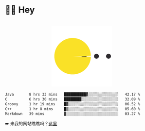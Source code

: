 
# 👋🏻 Hey
<div align="center">
	<br>
	<img src="https://raw.githubusercontent.com/Aniket965/Aniket965/master/pacman.svg?sanitize=true" width="200" height="200">
	<br>
</div>

<!--START_SECTION:waka-->
```text
Java       8 hrs 33 mins   ██████████▓░░░░░░░░░░░░░░   42.17 % 
C          6 hrs 30 mins   ████████░░░░░░░░░░░░░░░░░   32.09 % 
Groovy     1 hr 19 mins    █▓░░░░░░░░░░░░░░░░░░░░░░░   06.52 % 
C++        1 hr 8 mins     █▒░░░░░░░░░░░░░░░░░░░░░░░   05.60 % 
Markdown   39 mins         ▓░░░░░░░░░░░░░░░░░░░░░░░░   03.27 % 
```
<!--END_SECTION:waka-->

 ➡️  来我的网站瞧瞧吗？[这里](https://www.shaolongfei.com)
